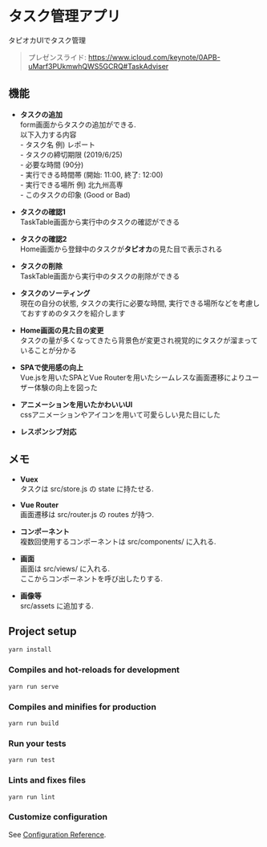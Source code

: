 # タスク管理アプリ
タピオカUIでタスク管理<br>
> プレゼンスライド: https://www.icloud.com/keynote/0APB-uMarf3PUkmwhQWS5GCRQ#TaskAdviser
## 機能
- **タスクの追加**   
    form画面からタスクの追加ができる.    
    以下入力する内容  
        - タスク名      例) レポート  
        - タスクの締切期限  (2019/6/25)  
        - 必要な時間     (90分)  
        - 実行できる時間帯  (開始: 11:00, 終了: 12:00)  
        - 実行できる場所   例) 北九州高専  
        - このタスクの印象  (Good or Bad)
        
- **タスクの確認1**  
    TaskTable画面から実行中のタスクの確認ができる 
    
- **タスクの確認2**  
    Home画面から登録中のタスクが**タピオカ**の見た目で表示される 
      
- **タスクの削除**  
    TaskTable画面から実行中のタスクの削除ができる
    
- **タスクのソーティング**  
    現在の自分の状態, タスクの実行に必要な時間, 実行できる場所などを考慮しておすすめのタスクを紹介します 
    
- **Home画面の見た目の変更**  
    タスクの量が多くなってきたら背景色が変更され視覚的にタスクが溜まっていることが分かる  
    
- **SPAで使用感の向上**    
    Vue.jsを用いたSPAとVue Routerを用いたシームレスな画面遷移によりユーザー体験の向上を図った
        
- **アニメーションを用いたかわいいUI**  
    cssアニメーションやアイコンを用いて可愛らしい見た目にした  
    
- **レスポンシブ対応**

## メモ
- **Vuex**  
タスクは src/store.js の state に持たせる.

- **Vue Router**  
画面遷移は src/router.js の routes が持つ.

- **コンポーネント**    
複数回使用するコンポーネントは src/components/ に入れる.

- **画面**  
画面は src/views/ に入れる.  
ここからコンポーネントを呼び出したりする.  

- **画像等**  
src/assets に追加する.  
    
## Project setup
```
yarn install
```

### Compiles and hot-reloads for development
```
yarn run serve
```

### Compiles and minifies for production
```
yarn run build
```

### Run your tests
```
yarn run test
```

### Lints and fixes files
```
yarn run lint
```

### Customize configuration
See [Configuration Reference](https://cli.vuejs.org/config/).
